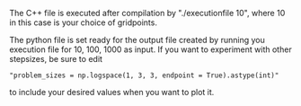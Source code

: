 The C++ file is executed after compilation by "./executionfile 10", where 10 in this case is your choice of gridpoints. 

The python file is set ready for the output file created by running you execution file for 10, 100, 1000 as input. If you want to experiment with other stepsizes, be sure to edit 
```
"problem_sizes = np.logspace(1, 3, 3, endpoint = True).astype(int)"
```
to include your desired values when you want to plot it.
